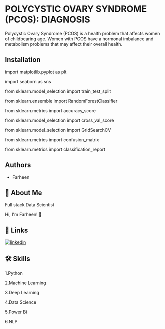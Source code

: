 
# POLYCYSTIC OVARY SYNDROME (PCOS): DIAGNOSIS

 Polycystic Ovary Syndrome (PCOS) is a health problem that affects women of childbearing age. Women with PCOS have a hormonal imbalance and metabolism problems that may affect their overall health.
## Installation

import matplotlib.pyplot as plt

import seaborn as sns

from sklearn.model_selection import train_test_split

from sklearn.ensemble import RandomForestClassifier

from sklearn.metrics import accuracy_score

from sklearn.model_selection import cross_val_score

from sklearn.model_selection import GridSearchCV

from sklearn.metrics import confusion_matrix

from sklearn.metrics import classification_report
​





## Authors

- Farheen


## 🚀 About Me
Full stack Data Scientist

Hi, I'm Farheen! 👋


## 🔗 Links
[![linkedin](https://img.shields.io/badge/linkedin-0A66C2?style=for-the-badge&logo=linkedin&logoColor=white)](https://www.linkedin.com/in/farheen-shaukat-83a7b9b6)


## 🛠 Skills
1.Python

2.Machine Learning

3.Deep Learning

4.Data Science

5.Power Bi

6.NLP



